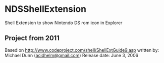 # NDSShellExtension
Shell Extension to show Nintendo DS rom icon in Explorer

## Project from 2011

Based on http://www.codeproject.com/shell/ShellExtGuide9.asp
written by:
  Michael Dunn (acidhelm@gmail.com)
Release date:
  June 3, 2006
